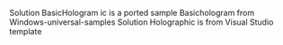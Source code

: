 Solution BasicHologram ic is a ported sample Basichologram from Windows-universal-samples
Solution Holographic is from Visual Studio template


